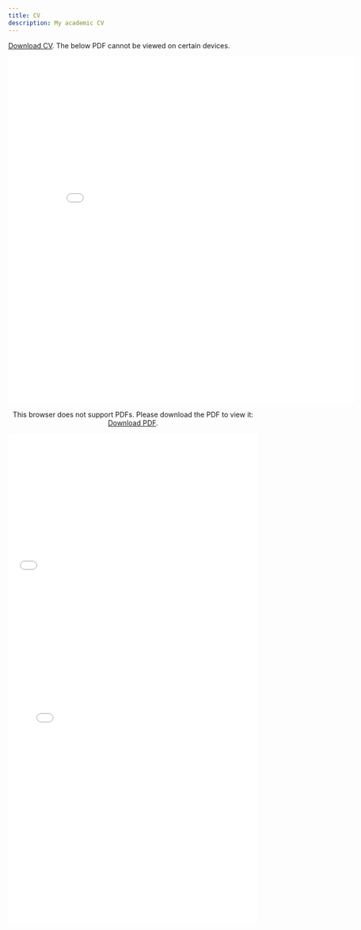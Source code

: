```yaml
---
title: CV
description: My academic CV
---
```


<a href="CV.pdf" download>Download CV</a>. The below PDF cannot be viewed on certain devices.
<p align="center">
    <object data="CV.pdf#toolbar=0&navpanes=0&scrollbar=0" type="application/pdf" width="700px" height="700px">
    <embed src="CV.pdf#toolbar=0&navpanes=0&scrollbar=0" width="700px" height="700px">
        <p>This browser does not support PDFs. Please download the PDF to view it: <a href="../CV.pdf">Download PDF</a>.</p>
    </embed>
    </object>
</p>

<iframe src="CV.pdf#toolbar=0&navpanes=0&scrollbar=0" width="100%" height="288" frameborder="0" webkitallowfullscreen mozallowfullscreen allowfullscreen></iframe>

<iframe src="CV.pdf#toolbar=0&navpanes=0&scrollbar=0" width="100%" height="700" frameborder="0" webkitallowfullscreen mozallowfullscreen allowfullscreen></iframe>
